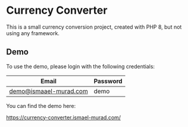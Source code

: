# Currency Converter

This is a small currency conversion project, created with PHP 8, but not using any framework.

## Demo

To use the demo, please login with the following credentials:

| Email  | Password |
| ------------- | ------------- |
|demo@ismaael-murad.com|demo|

You can find the demo here:

https://currency-converter.ismael-murad.com/
